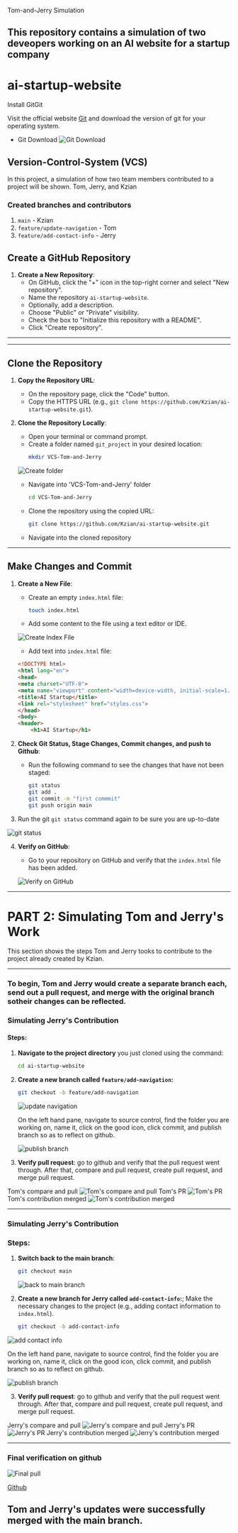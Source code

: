 Tom-and-Jerry Simulation
## This repository contains a simulation of two deveopers working on an AI website for a startup company

# ai-startup-website

Install GitGit

Visit the official website [Git](https://git-scm.com/downloads) and download the version of git for your operating system.

- Git Download
![Git Download](img/Git%20download%20prompt.png)

## Version-Control-System (VCS)

In this project, a simulation of how two team members contributed to a project will be shown. Tom, Jerry, and Kzian

### Created branches and contributors

1. `main` - Kzian
2. `feature/update-navigation` - Tom
3. `feature/add-contact-info` - Jerry


## Create a GitHub Repository

1. **Create a New Repository**:
   - On GitHub, click the "+" icon in the top-right corner and select "New repository".
   - Name the repository `ai-startup-website`.
   - Optionally, add a description.
   - Choose "Public" or "Private" visibility.
   - Check the box to "Initialize this repository with a README".
   - Click "Create repository".


---
---

## Clone the Repository

1. **Copy the Repository URL**:
   - On the repository page, click the "Code" button.
   - Copy the HTTPS URL (e.g., `git clone https://github.com/Kzian/ai-startup-website.git`).
    


2. **Clone the Repository Locally**:
   - Open your terminal or command prompt.
   - Create a folder named `git_project` in your desired location:
     ```bash
     mkdir VCS-Tom-and-Jerry
     ```

    ![Create folder](img/mkdir.png) 

   - Navigate into 'VCS-Tom-and-Jerry' folder 
     ```bash
     cd VCS-Tom-and-Jerry
     ```

 
   - Clone the repository using the copied URL:
     ```bash
     git clone https://github.com/Kzian/ai-startup-website.git
     ```

   - Navigate into the cloned repository



---

## Make Changes and Commit

1. **Create a New File**:
   - Create an empty `index.html` file:
     ```bash
     touch index.html
     ```
   - Add some content to the file using a text editor or IDE.

   ![Create Index File](imgs/4.Create%20index.html.png)

   - Add text into `index.html` file:
    ```html
    <!DOCTYPE html>
    <html lang="en">
    <head>
    <meta charset="UTF-8">
    <meta name="viewport" content="width=device-width, initial-scale=1.0">
    <title>AI Startup</title>
    <link rel="stylesheet" href="styles.css">
    </head>
    <body>
    <header>
        <h1>AI Startup</h1>
    ```


2. **Check Git Status, Stage Changes, Commit changes, and push to Github**:
   - Run the following command to see the changes that have not been staged:
     ```bash
     git status
     git add .
     git commit -m "first commmit"
     git push origin main
     ```
3. Run the git `git status` command again to be sure you are up-to-date

![git status](img/creating%20index%20file.png)

4. **Verify on GitHub**:
   - Go to your repository on GitHub and verify that the `index.html` file has been added.

   ![Verify on GitHub](img/verify%20on%20github.png)

---

# PART 2: Simulating Tom and Jerry's Work

This section shows the steps Tom and Jerry tooks to contribute to the project already created by Kzian.

---

### To begin, Tom and Jerry would create a separate branch each, send out a pull request, and merge with the original branch sotheir changes can be reflected.

### Simulating Jerry's Contribution

#### Steps:
1. **Navigate to the project directory** you just cloned using the command:
   ```bash
   cd ai-startup-website
   ```

2. **Create a new branch called `feature/add-navigation`:**
   ```bash
   git checkout -b feature/add-navigation
   ```
   ![update navigation](img/Toms%20contribution%20update%20navigation.png)

   On the left hand pane, navigate to source control, find the folder you are working on, name it, click on the good icon, click commit, and publish branch so as to reflect on github.

   ![publish branch](img/publish%20branch.png)


3. **Verify pull request**: go to github and verify that the pull request went through. After that, compare and pull request, create pull request, and merge pull request.

Tom's compare and pull
![Tom's compare and pull](img/comparepull1.png)
Tom's PR
![Tom's PR](img/Tom's%20Pull%20Request.png)
Tom's contribution merged
![Tom's contribution merged](img/Tom's%20contribution%20merged.png)


---

### Simulating Jerry's Contribution

### Steps:
1. **Switch back to the main branch**:
   ```bash
   git checkout main
   ```
   ![back to main branch](img/back%20to%20main%20branch.png)

2. **Create a new branch for Jerry called `add-contact-info`:**; Make the necessary changes to the project (e.g., adding contact information to `index.html`).

   ```bash
   git checkout -b add-contact-info
   ```
![add contact info](img/Jerry's%20contribution%20add%20contact%20info.png)

On the left hand pane, navigate to source control, find the folder you are working on, name it, click on the good icon, click commit, and publish branch so as to reflect on github.

   ![publish branch](img/publish%20branch2.png)

3. **Verify pull request**: go to github and verify that the pull request went through. After that, compare and pull request, create pull request, and merge pull request.

Jerry's compare and pull
![Jerry's compare and pull](img/comparepull1.png)
Jerry's PR
![Jerry's PR](img/Jerry's%20Pull%20Request.png)
Jerry's contribution merged
![Jerry's contribution merged](img/Jerry's%20contribution%20merged.png)


---

### Final verification on github

![Final pull](img/final%20pull.png)



[Github](https://github.com/Kzian/ai-startup-website/blob/main/index.html)


## Tom and Jerry's updates were successfully merged with the main branch.
